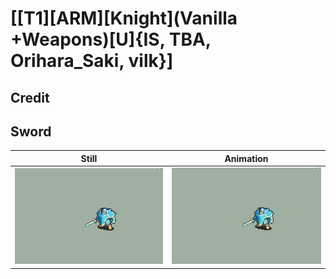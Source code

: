 # [\[T1\]\[ARM\]\[Knight\]\(Vanilla +Weapons\)\[U\]{IS, TBA, Orihara_Saki, vilk}]

## Credit


	
## Sword

| Still | Animation |
| :---: | :-------: |
| ![Sword still](./Sword_000.png) | ![Sword animation](./Sword.gif) |
